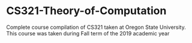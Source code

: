 # CS321-Theory-of-Computation
Complete course compilation of CS321 taken at Oregon State University. This course was taken during Fall term of the 2019 academic year 
